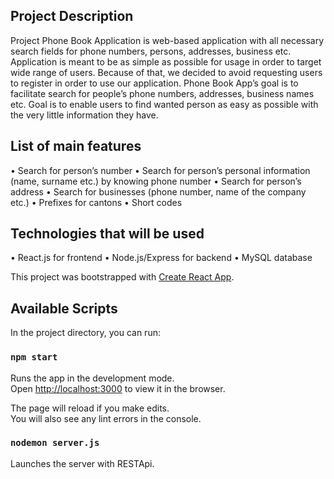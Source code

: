 ## Project Description

Project Phone Book Application is web-based application with all necessary search fields for phone numbers, persons, addresses, business etc.
Application is meant to be as simple as possible for usage in order to target wide range of users.
Because of that, we decided to avoid requesting users to register in order to use our application.
Phone Book App’s goal is to facilitate search for people’s phone numbers, addresses, business names etc.
Goal is to enable users to find wanted person as easy as possible with the very little information they have.

## List of main features

• Search for person’s number
• Search for person’s personal information (name, surname etc.) by knowing phone number
• Search for person’s address
• Search for businesses (phone number, name of the company etc.)
• Prefixes for cantons
• Short codes

## Technologies that will be used

• React.js for frontend
• Node.js/Express for backend
• MySQL database

This project was bootstrapped with [Create React App](https://github.com/facebook/create-react-app).

## Available Scripts

In the project directory, you can run:

### `npm start`

Runs the app in the development mode.<br>
Open [http://localhost:3000](http://localhost:3000) to view it in the browser.

The page will reload if you make edits.<br>
You will also see any lint errors in the console.

### `nodemon server.js`

Launches the server with RESTApi.<br>
